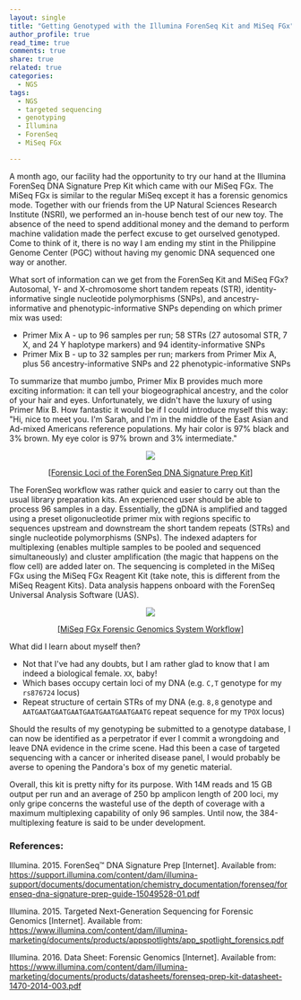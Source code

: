 ```yaml
---
layout: single
title: "Getting Genotyped with the Illumina ForenSeq Kit and MiSeq FGx"
author_profile: true
read_time: true
comments: true
share: true
related: true
categories:
  - NGS
tags:
  - NGS
  - targeted sequencing
  - genotyping
  - Illumina
  - ForenSeq
  - MiSeq FGx

---
```


A month ago, our facility had the opportunity to try our hand at the Illumina ForenSeq DNA Signature Prep Kit which came with our MiSeq FGx. The MiSeq FGx is similar to the regular MiSeq except it has a forensic genomics mode. Together with our friends from the UP Natural Sciences Research Institute (NSRI), we performed an in-house bench test of our new toy. The absence of the need to spend additional money and the demand to perform machine validation made the perfect excuse to get ourselved genotyped. Come to think of it, there is no way I am ending my stint in the Philippine Genome Center (PGC) without having my genomic DNA sequenced one way or another.

<!-- readmore -->

What sort of information can we get from the ForenSeq Kit and MiSeq FGx? Autosomal, Y- and X-chromosome short tandem repeats (STR), identity-informative single nucleotide polymorphisms (SNPs), and ancestry-informative and phenotypic-informative SNPs depending on which primer mix was used:

* Primer Mix A - up to 96 samples per run; 58 STRs (27 autosomal STR, 7 X, and 24 Y haplotype markers) and 94 identity-informative SNPs
* Primer Mix B - up to 32 samples per run; markers from Primer Mix A, plus 56 ancestry-informative SNPs and 22 phenotypic-informative SNPs

To summarize that mumbo jumbo, Primer Mix B provides much more exciting information: it can tell your biogeographical ancestry, and the color of your hair and eyes. Unfortunately, we didn't have the luxury of using Primer Mix B. How fantastic it would be if I could introduce myself this way: "Hi, nice to meet you. I'm Sarah, and I'm in the middle of the East Asian and Ad-mixed Americans reference populations. My hair color is 97% black and 3% brown. My eye color is 97% brown and 3% intermediate."

<p align="center"><img src="https://raw.githubusercontent.com/sarahpenir/sarahpenir.github.io/master/_posts/images/2018-06-15-forenseq1.png"></p>

<p align="center"><a href="https://www.illumina.com/content/dam/illumina-marketing/documents/products/datasheets/forenseq-prep-kit-datasheet-1470-2014-003.pdf">[Forensic Loci of the ForenSeq DNA Signature Prep Kit]</a></p>

The ForenSeq workflow was rather quick and easier to carry out than the usual library preparation kits. An experienced user should be able to process 96 samples in a day. Essentially, the gDNA is amplified and tagged using a preset oligonucleotide primer mix with regions specific to sequences upstream and downstream the short tandem repeats (STRs) and single nucleotide polymorphisms (SNPs). The indexed adapters for multiplexing (enables multiple samples to be pooled and sequenced simultaneously) and cluster amplification (the magic that happens on the flow cell) are added later on. The sequencing is completed in the MiSeq FGx using the MiSeq FGx Reagent Kit (take note, this is different from the MiSeq Reagent Kits). Data analysis happens onboard with the ForenSeq Universal Analysis Software (UAS).

<p align="center"><img src="https://raw.githubusercontent.com/sarahpenir/sarahpenir.github.io/master/_posts/images/2018-06-15-forenseq2.png"></p>

<p align="center"><a href="https://www.illumina.com/content/dam/illumina-marketing/documents/products/appspotlights/app_spotlight_forensics.pdf">[MiSeq FGx Forensic Genomics System Workflow]</a></p>

What did I learn about myself then?

* Not that I've had any doubts, but I am rather glad to know that I am indeed a biological female. ```XX```, baby!
* Which bases occupy certain loci of my DNA (e.g. ```C,T``` genotype for my ```rs876724``` locus)
* Repeat structure of certain STRs of my DNA (e.g. ```8,8``` genotype and ```AATGAATGAATGAATGAATGAATGAATGAATG``` repeat sequence for my ```TPOX``` locus)

Should the results of my genotyping be submitted to a genotype database, I can now be identified as a perpetrator if ever I commit a wrongdoing and leave DNA evidence in the crime scene. Had this been a case of targeted sequencing with a cancer or inherited disease panel, I would probably be averse to opening the Pandora's box of my genetic material.

Overall, this kit is pretty nifty for its purpose. With 14M reads and 15 GB output per run and an average of 250 bp amplicon length of 200 loci, my only gripe concerns the wasteful use of the depth of coverage with a maximum multiplexing capability of only 96 samples. Until now, the 384-multiplexing feature is said to be under development.

### References:

Illumina. 2015. ForenSeq™ DNA Signature Prep [Internet]. Available from: https://support.illumina.com/content/dam/illumina-support/documents/documentation/chemistry_documentation/forenseq/forenseq-dna-signature-prep-guide-15049528-01.pdf

Illumina. 2015. Targeted Next-Generation Sequencing for Forensic Genomics [Internet]. Available from: https://www.illumina.com/content/dam/illumina-marketing/documents/products/appspotlights/app_spotlight_forensics.pdf

Illumina. 2016. Data Sheet: Forensic Genomics [Internet]. Available from: https://www.illumina.com/content/dam/illumina-marketing/documents/products/datasheets/forenseq-prep-kit-datasheet-1470-2014-003.pdf

